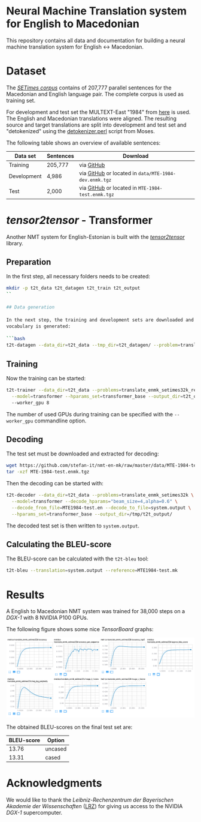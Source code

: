 # Neural Machine Translation system for English to Macedonian

This repository contains all data and documentation for building a neural
machine translation system for English <-> Macedonian.

# Dataset

The [*SETimes corpus*](http://nlp.ffzg.hr/resources/corpora/setimes/) contains
of 207,777 parallel sentences for the Macedonian and English language pair. The
complete corpus is used as training set.

For development and test set the MULTEXT-East "1984" from [here](https://www.clarin.si/repository/xmlui/handle/11356/1043)
is used. The English and Macedonian translations were aligned. The resulting
source and target translations are split into development and test set and
"detokenized" using the [detokenizer.perl](https://github.com/moses-smt/mosesdecoder/blob/master/scripts/tokenizer/detokenizer.perl)
script from Moses.

The following table shows an overview of available sentences:

| Data set    | Sentences | Download
| ----------- | --------- | -------------------------------------------------------------------------------------------------------------------------------------
| Training    | 205,777   | via [GitHub](http://nlp.ffzg.hr/data/corpora/setimes/setimes.en-mk.txt.tgz)
| Development |   4,986   | via [GitHub](https://github.com/stefan-it/nmt-en-mk/raw/master/data/MTE-1984-dev.enmk.tgz) or located in `data/MTE-1984-dev.enmk.tgz`
| Test        |   2,000   | via [GitHub](https://github.com/stefan-it/nmt-en-mk/raw/master/data/MTE-1984-test.enmk.tgz) or located in `MTE-1984-test.enmk.tgz`

# *tensor2tensor* - Transformer

Another NMT system for English-Estonian is built with the
[*tensor2tensor*](https://github.com/tensorflow/tensor2tensor) library.

## Preparation

In the first step, all necessary folders needs to be created:

```bash
mkdir -p t2t_data t2t_datagen t2t_train t2t_output
``

## Data generation

In the next step, the training and development sets are downloaded and the
vocabulary is generated:

```bash
t2t-datagen --data_dir=t2t_data --tmp_dir=t2t_datagen/ --problem=translate_enmk_setimes32k
```

## Training

Now the training can be started:

```bash
t2t-trainer --data_dir=t2t_data --problems=translate_enmk_setimes32k_rev \
  --model=transformer --hparams_set=transformer_base --output_dir=t2t_output
  --worker_gpu 8
```

The number of used GPUs during training can be specified with the `--worker_gpu`
commandline option.

## Decoding

The test set must be downloaded and extracted for decoding:

```bash
wget https://github.com/stefan-it/nmt-en-mk/raw/master/data/MTE-1984-test.enmk.tgz
tar -xzf MTE-1984-test.enmk.tgz
```

Then the decoding can be started with:

```bash
t2t-decoder --data_dir=t2t_data --problems=translate_enmk_setimes32k \
  --model=transformer --decode_hparams="beam_size=4,alpha=0.6" \
  --decode_from_file=MTE1984-test.en --decode_to_file=system.output \
  --hparams_set=transformer_base --output_dir=/tmp/t2t_output/
```

The decoded test set is then written to `system.output`.

## Calculating the BLEU-score

The BLEU-score can be calculated with the `t2t-bleu` tool:

```bash
t2t-bleu --translation=system.output --reference=MTE1984-test.mk
```

# Results

A English to Macedonian NMT system was trained for 38,000 steps on a *DGX-1*
with 8 NVIDIA P100 GPUs.

The following figure shows some nice *TensorBoard* graphs:

![TensorBoard English-Macedonian](figures/tensorboard.png)

The obtained BLEU-scores on the final test set are:

| BLEU-score | Option
| ---------- | ------
| 13.76      | uncased
| 13.31      | cased

# Acknowledgments

We would like to thank the *Leibniz-Rechenzentrum der Bayerischen Akademie der
Wissenschaften* ([LRZ](https://www.lrz.de/english/)) for giving us access to the
NVIDIA *DGX-1* supercomputer.
